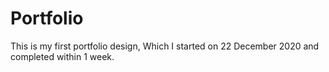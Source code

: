 # Portfolio

This is my first portfolio design, Which I started on 22 December 2020 and completed within 1 week.